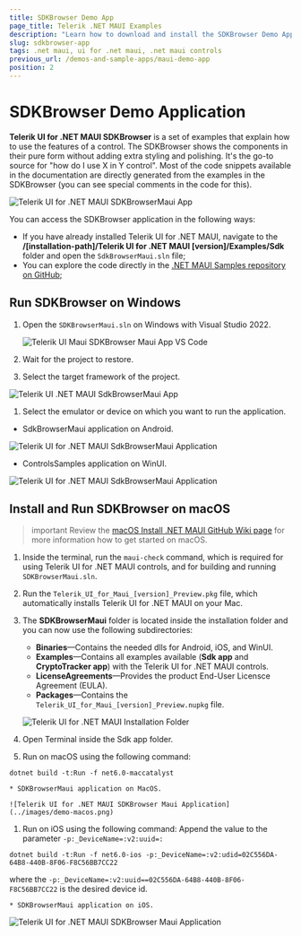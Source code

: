 ```yaml
---
title: SDKBrowser Demo App
page_title: Telerik .NET MAUI Examples
description: "Learn how to download and install the SDKBrowser Demo App and check out the Telerik UI for .NET MAUI controls library."
slug: sdkbrowser-app
tags: .net maui, ui for .net maui, .net maui controls
previous_url: /demos-and-sample-apps/maui-demo-app
position: 2
---
```


# SDKBrowser Demo Application

**Telerik UI for .NET MAUI SDKBrowser** is a set of examples that explain how to use the features of a control. The SDKBrowser shows the components in their pure form without adding extra styling and polishing. It's the go-to source for "how do I use X in Y control". Most of the code snippets available in the documentation are directly generated from the examples in the SDKBrowser (you can see special comments in the code for this).

![Telerik UI for .NET MAUI SDKBrowserMaui App](images/sdkbrowser-maui.gif)

You can access the SDKBrowser application in the following ways:

* If you have already installed Telerik UI for .NET MAUI, navigate to the **/[installation-path]/Telerik UI for .NET MAUI [version]/Examples/Sdk** folder and open the `SdkBrowserMaui.sln` file;
* You can explore the code directly in the [.NET MAUI Samples repository on GitHub](https://github.com/telerik/maui-samples/tree/main/Samples);

## Run SDKBrowser on Windows

1. Open the `SDKBrowserMaui.sln` on Windows with Visual Studio 2022.

   ![Telerik UI Maui SDKBrowser Maui App VS Code](images/sdkmaui-structure.png)

1. Wait for the project to restore.

1. Select the target framework of the project.

  ![Telerik UI .NET MAUI SdkBrowserMaui App](images/sampleapps-visual-studio.png)

1. Select the emulator or device on which you want to run the application.
	
 * SdkBrowserMaui application on Android.

  ![Telerik UI for .NET MAUI SdkBrowserMaui Application](images/sdkbrowser.png)
	
 * ControlsSamples application on WinUI.

  ![Telerik UI for .NET MAUI SdkBrowserMaui Application](images/sdkbrowser-winui.png)
	
## Install and Run SDKBrowser on macOS

>important Review the [macOS Install .NET MAUI GitHub Wiki page](https://github.com/dotnet/maui/wiki/macOS-Install) for more information how to get started on macOS. 

1. Inside the terminal, run the `maui-check` command, which is required for using Telerik UI for .NET MAUI controls, and for building and running `SDKBrowserMaui.sln`.

1. Run the `Telerik_UI_for_Maui_[version]_Preview.pkg` file, which automatically installs Telerik UI for .NET MAUI on your Mac.

1. The **SDKBrowserMaui** folder is located inside the installation folder and you can now use the following subdirectories:

    * **Binaries**&mdash;Contains the needed dlls for Android, iOS, and WinUI.
    * **Examples**&mdash;Contains all examples available (**Sdk app** and **CryptoTracker app**) with the Telerik UI for .NET MAUI controls.
    * **LicenseAgreements**&mdash;Provides the product End-User Licensce Agreement (EULA).
    * **Packages**&mdash;Contains the `Telerik_UI_for_Maui_[version]_Preview.nupkg` file.

    ![Telerik UI for .NET MAUI Installation Folder](../images/installation-macos.png)

1. Open Terminal inside the Sdk app folder.

1. Run on macOS using the following command:

 `dotnet build -t:Run -f net6.0-maccatalyst`
 
	* SDKBrowserMaui application on MacOS.
	
	![Telerik UI for .NET MAUI SDKBrowser Maui Application](../images/demo-macos.png)
	
1. Run on iOS using the following command: Append the value to the parameter `-p:_DeviceName=:v2:uuid=:`

 `dotnet build -t:Run -f net6.0-ios -p:_DeviceName=:v2:udid=02C556DA-64B8-440B-8F06-F8C56BB7CC22`
 
 where the `-p:_DeviceName=:v2:uuid==02C556DA-64B8-440B-8F06-F8C56BB7CC22` is the desired device id.

	* SDKBrowserMaui application on iOS.

   ![Telerik UI for .NET MAUI SDKBrowser Maui Application](../images/demo-iphone.png)  

